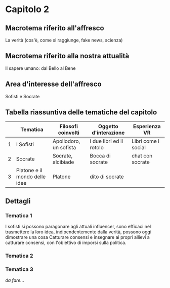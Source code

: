 # Capitolo 2

## Macrotema riferito all'affresco

La verità (cos'è, come si raggiunge, fake news, scienza)

## Macrotema riferito alla nostra attualità

Il sapere umano: dal Bello al Bene

## Area d'interesse dell'affresco

Sofisti e Socrate

## Tabella riassuntiva delle tematiche del capitolo

|   | **Tematica**                          | **Filosofi coinvolti** | **Oggetto d'interazione** | **Esperienza VR** |
|---|---------------------------------------|------------------------|---------------------------|-------------------|
| 1 | I Sofisti |Apollodoro, un sofista|I due libri ed il rotolo|Libri come i social|
| 2 | Socrate |Socrate, alcibiade|Bocca di socrate|chat con socrate|
| 3 | Platone e il mondo delle idee|Platone|dito di socrate||

## Dettagli

### Tematica 1
I sofisti si possono paragonare agli attuali influencer, sono efficaci nel trasmettere la loro idea, indipendentemente dalla verità, possono oggi dimostrare una cosa 
Catturare consensi e insegnare ai propri allievi a catturare consensi, con l'obiettivo di imporsi sulla politica.

### Tematica 2



### Tematica 3

_da fare..._
